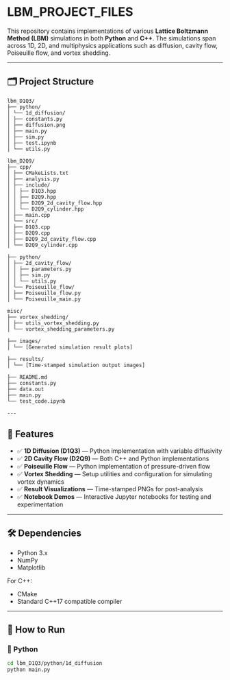 # LBM_PROJECT_FILES

This repository contains implementations of various **Lattice Boltzmann Method (LBM)** simulations in both **Python** and **C++**. The simulations span across 1D, 2D, and multiphysics applications such as diffusion, cavity flow, Poiseuille flow, and vortex shedding.

---

## 🗂 Project Structure
```
lbm_D1Q3/
├── python/
│ └── 1d_diffusion/
│ ├── constants.py
│ ├── diffusion.png
│ ├── main.py
│ ├── sim.py
│ ├── test.ipynb
│ └── utils.py

lbm_D2Q9/
├── cpp/
│ ├── CMakeLists.txt
│ ├── analysis.py
│ ├── include/
│ │ ├── D1Q3.hpp
│ │ ├── D2Q9.hpp
│ │ ├── D2Q9_2d_cavity_flow.hpp
│ │ └── D2Q9_cylinder.hpp
│ ├── main.cpp
│ └── src/
│ ├── D1Q3.cpp
│ ├── D2Q9.cpp
│ ├── D2Q9_2d_cavity_flow.cpp
│ └── D2Q9_cylinder.cpp

├── python/
│ ├── 2d_cavity_flow/
│ │ ├── parameters.py
│ │ ├── sim.py
│ │ └── utils.py
│ └── Poiseuille_flow/
│ ├── Poiseuille_flow.py
│ └── Poiseuille_main.py

misc/
├── vortex_shedding/
│ ├── utils_vortex_shedding.py
│ └── vortex_shedding_parameters.py

├── images/
│ └── [Generated simulation result plots]

├── results/
│ └── [Time-stamped simulation output images]

├── README.md
├── constants.py
├── data.out
├── main.py
└── test_code.ipynb

---
```
## 📌 Features

- ✅ **1D Diffusion (D1Q3)** — Python implementation with variable diffusivity
- ✅ **2D Cavity Flow (D2Q9)** — Both C++ and Python implementations
- ✅ **Poiseuille Flow** — Python implementation of pressure-driven flow
- ✅ **Vortex Shedding** — Setup utilities and configuration for simulating vortex dynamics
- ✅ **Result Visualizations** — Time-stamped PNGs for post-analysis
- ✅ **Notebook Demos** — Interactive Jupyter notebooks for testing and experimentation

---

## 🛠 Dependencies

- Python 3.x
- NumPy
- Matplotlib

For C++:
- CMake
- Standard C++17 compatible compiler

---

## 🚀 How to Run

### 🐍 Python
```bash
cd lbm_D1Q3/python/1d_diffusion
python main.py
